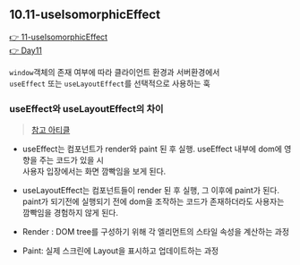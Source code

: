 ## 10.11-useIsomorphicEffect

[👉 11-useIsomorphicEffect](../../../packages/lib/src/hooks/11-useIsomorphicEffect.ts)  
[👉 Day11](../src/components/Day11.tsx)

`window`객체의 존재 여부에 따라 클라이언트 환경과 서버환경에서  
`useEffect` 또는 `useLayoutEffect`를 선택적으로 사용하는 훅

### useEffect와 useLayoutEffect의 차이

> [참고 아티클](https://medium.com/@jnso5072/react-useeffect-%EC%99%80-uselayouteffect-%EC%9D%98-%EC%B0%A8%EC%9D%B4%EB%8A%94-%EB%AC%B4%EC%97%87%EC%9D%BC%EA%B9%8C-e1a13adf1cd5)

- useEffect는 컴포넌트가 render와 paint 된 후 실행. useEffect 내부에 dom에 영향을 주는 코드가 있을 시  
  사용자 입장에서는 화면 깜빡임을 보게 된다.
- useLayoutEffect는 컴포넌트들이 render 된 후 실행, 그 이후에 paint가 된다. paint가 되기전에 실행되기 전에
  dom을 조작하는 코드가 존재하더라도 사용자는 깜빡임을 경험하지 않게 된다.

- Render : DOM tree를 구성하기 위해 각 엘리먼트의 스타일 속성을 계산하는 과정
- Paint: 실제 스크린에 Layout을 표시하고 업데이트하는 과정
